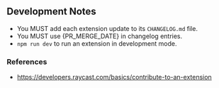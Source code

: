 ## Development Notes

- You MUST add each extension update to its `CHANGELOG.md` file.
- You MUST use {PR_MERGE_DATE} in changelog entries.
- `npm run dev` to run an extension in development mode.

### References

- https://developers.raycast.com/basics/contribute-to-an-extension
